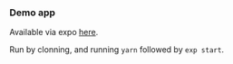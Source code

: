 ### Demo app

Available via expo [here](https://expo.io/@vonovak/navbar-buttons-demo).

Run by clonning, and running `yarn` followed by `exp start`.
